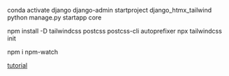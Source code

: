 conda activate django
django-admin startproject django_htmx_tailwind
python manage.py startapp core

npm install -D tailwindcss postcss postcss-cli autoprefixer
npx tailwindcss init

npm i npm-watch


[tutorial](https://www.youtube.com/watch?v=NcxV5Q7C0XI&t=22s)
